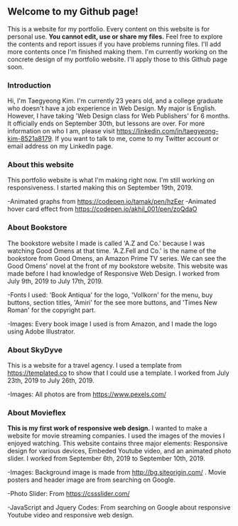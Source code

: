 ## Welcome to my Github page!

This is a website for my portfolio. Every content on this website is for personal use. **You cannot edit, use or share my files.** Feel free to explore the contents and report issues if you have problems running files. I'll add more contents once I'm finished making them. I'm currently working on the concrete design of my portfolio website. I'll apply those to this Github page soon.

### Introduction
Hi, I'm Taegyeong Kim. I'm currently 23 years old, and a college graduate who doesn't have a job experience in Web Design. My major is English. However, I have taking 'Web Design class for Web Publishers' for 6 months. It officially ends on September 30th, but lessons are over. For more information on who I am, please visit https://linkedin.com/in/taegyeong-kim-8521a8179. If you want to talk to me, come to my Twitter account or email address on my LinkedIn page.

### About this website
This portfolio website is what I'm making right now. I'm still working on responsiveness. I started making this on September 19th, 2019.

-Animated graphs from https://codepen.io/tamak/pen/hzEer
-Animated hover card effect from https://codepen.io/akhil_001/pen/zoQdaO

### About Bookstore
The bookstore website I made is called 'A.Z and Co.' because I was watching Good Omens at that time. 'A.Z.Fell and Co.' is the name of the bookstore from Good Omens, an Amazon Prime TV series. We can see the Good Omens' novel at the front of my bookstore website. This website was made before I had knowledge of Responsive Web Design. I worked from July 9th, 2019 to July 17th, 2019.

-Fonts I used: 'Book Antiqua' for the logo, 'Vollkorn' for the menu, buy buttons, section titles, 'Amiri' for the see more buttons, and 'Times New Roman' for the copyright part.

-Images: Every book image I used is from Amazon, and I made the logo using Adobe Illustrator.

### About SkyDyve
This is a website for a travel agency. I used a template from https://templated.co to show that I could use a template. I worked from July 23th, 2019 to July 26th, 2019.

-Images: All photos are from https://www.pexels.com/

### About Movieflex
**This is my first work of responsive web design.** I wanted to make a website for movie streaming companies. I used the images of the movies I enjoyed watching. This website contains three major elements: Responsive design for various devices, Embeded Youtube video, and an animated photo slider. I worked from September 6th, 2019 to September 10th, 2019.

-Images: Background image is made from http://bg.siteorigin.com/ . Movie posters and header image are from searching on Google.

-Photo Slider: From https://cssslider.com/

-JavaScript and Jquery Codes: From searching on Google about responsive Youtube video and responsive web design.


